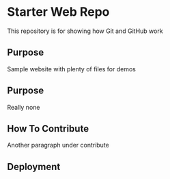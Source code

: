 # Starter Web Repo

This repository is for showing how Git and GitHub work

## Purpose

Sample website with plenty of files for demos

## Purpose

Really none

## How To Contribute

Another paragraph under contribute

## Deployment